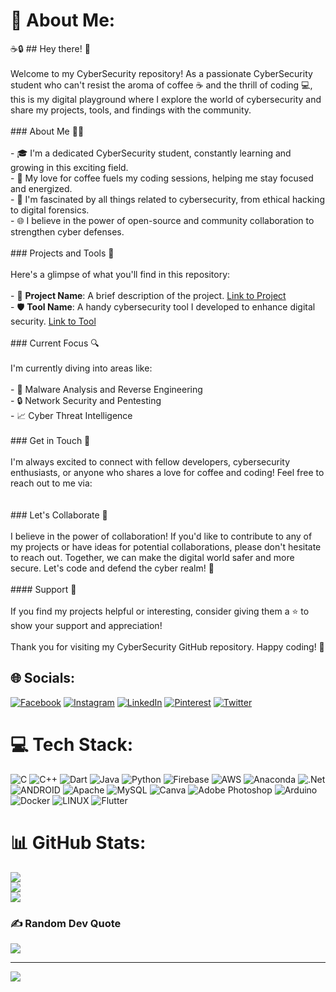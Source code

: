 # 💫 About Me:
☕️🔒 ## Hey there! 👋<br><br>Welcome to my CyberSecurity repository! As a passionate CyberSecurity student who can't resist the aroma of coffee ☕️ and the thrill of coding 💻, this is my digital playground where I explore the world of cybersecurity and share my projects, tools, and findings with the community.<br><br>### About Me 👨‍💻<br><br>- 🎓 I'm a dedicated CyberSecurity student, constantly learning and growing in this exciting field.<br>- 🌟 My love for coffee fuels my coding sessions, helping me stay focused and energized.<br>- 🔐 I'm fascinated by all things related to cybersecurity, from ethical hacking to digital forensics.<br>- 🌐 I believe in the power of open-source and community collaboration to strengthen cyber defenses.<br><br>### Projects and Tools 🚀<br><br>Here's a glimpse of what you'll find in this repository:<br><br>- 📁 **Project Name**: A brief description of the project. [Link to Project](https://your-project-link.com)<br>- 🛡️ **Tool Name**: A handy cybersecurity tool I developed to enhance digital security. [Link to Tool](https://your-tool-link.com)<br><br>### Current Focus 🔍<br><br>I'm currently diving into areas like:<br><br>- 👾 Malware Analysis and Reverse Engineering<br>- 🔒 Network Security and Pentesting<br>- 📈 Cyber Threat Intelligence<br><br>### Get in Touch 🤝<br><br>I'm always excited to connect with fellow developers, cybersecurity enthusiasts, or anyone who shares a love for coffee and coding! Feel free to reach out to me via:<br><br><br>### Let's Collaborate 🤝<br><br>I believe in the power of collaboration! If you'd like to contribute to any of my projects or have ideas for potential collaborations, please don't hesitate to reach out. Together, we can make the digital world safer and more secure. Let's code and defend the cyber realm! 💪<br><br>#### Support 💙<br><br>If you find my projects helpful or interesting, consider giving them a ⭐️ to show your support and appreciation!<br><br>Thank you for visiting my CyberSecurity GitHub repository. Happy coding! 🚀


## 🌐 Socials:
[![Facebook](https://img.shields.io/badge/Facebook-%231877F2.svg?logo=Facebook&logoColor=white)](https://facebook.com/spacecat010) [![Instagram](https://img.shields.io/badge/Instagram-%23E4405F.svg?logo=Instagram&logoColor=white)](https://instagram.com/target_scorp) [![LinkedIn](https://img.shields.io/badge/LinkedIn-%230077B5.svg?logo=linkedin&logoColor=white)](https://linkedin.com/in/spacecat) [![Pinterest](https://img.shields.io/badge/Pinterest-%23E60023.svg?logo=Pinterest&logoColor=white)](https://pinterest.com/heyitsmenawin010) [![Twitter](https://img.shields.io/badge/Twitter-%231DA1F2.svg?logo=Twitter&logoColor=white)](https://twitter.com/prasath_na794) 

# 💻 Tech Stack:
![C](https://img.shields.io/badge/c-%2300599C.svg?style=plastic&logo=c&logoColor=white) ![C++](https://img.shields.io/badge/c++-%2300599C.svg?style=plastic&logo=c%2B%2B&logoColor=white) ![Dart](https://img.shields.io/badge/dart-%230175C2.svg?style=plastic&logo=dart&logoColor=white) ![Java](https://img.shields.io/badge/java-%23ED8B00.svg?style=plastic&logo=java&logoColor=white) ![Python](https://img.shields.io/badge/python-3670A0?style=plastic&logo=python&logoColor=ffdd54) ![Firebase](https://img.shields.io/badge/firebase-%23039BE5.svg?style=plastic&logo=firebase) ![AWS](https://img.shields.io/badge/AWS-%23FF9900.svg?style=plastic&logo=amazon-aws&logoColor=white) ![Anaconda](https://img.shields.io/badge/Anaconda-%2344A833.svg?style=plastic&logo=anaconda&logoColor=white) ![.Net](https://img.shields.io/badge/.NET-5C2D91?style=plastic&logo=.net&logoColor=white) ![ANDROID](https://img.shields.io/badge/android-%2320232a.svg?style=plastic&logo=android&logoColor=%a4c639) ![Apache](https://img.shields.io/badge/apache-%23D42029.svg?style=plastic&logo=apache&logoColor=white) ![MySQL](https://img.shields.io/badge/mysql-%2300f.svg?style=plastic&logo=mysql&logoColor=white) ![Canva](https://img.shields.io/badge/Canva-%2300C4CC.svg?style=plastic&logo=Canva&logoColor=white) ![Adobe Photoshop](https://img.shields.io/badge/adobephotoshop-%2331A8FF.svg?style=plastic&logo=adobephotoshop&logoColor=white) ![Arduino](https://img.shields.io/badge/-Arduino-00979D?style=plastic&logo=Arduino&logoColor=white) ![Docker](https://img.shields.io/badge/docker-%230db7ed.svg?style=plastic&logo=docker&logoColor=white) ![LINUX](https://img.shields.io/badge/Linux-FCC624?style=plastic&logo=linux&logoColor=black) ![Flutter](https://img.shields.io/badge/Flutter-%2302569B.svg?style=plastic&logo=Flutter&logoColor=white)
# 📊 GitHub Stats:
![](https://github-readme-stats.vercel.app/api?username=NawinPro&theme=dark&hide_border=false&include_all_commits=false&count_private=false)<br/>
![](https://github-readme-streak-stats.herokuapp.com/?user=NawinPro&theme=dark&hide_border=false)<br/>
![](https://github-readme-stats.vercel.app/api/top-langs/?username=NawinPro&theme=dark&hide_border=false&include_all_commits=false&count_private=false&layout=compact)

### ✍️ Random Dev Quote
![](https://quotes-github-readme.vercel.app/api?type=horizontal&theme=radical)

---
[![](https://visitcount.itsvg.in/api?id=NawinPro&icon=0&color=0)](https://visitcount.itsvg.in)

<!-- Proudly created with GPRM ( https://gprm.itsvg.in ) -->
